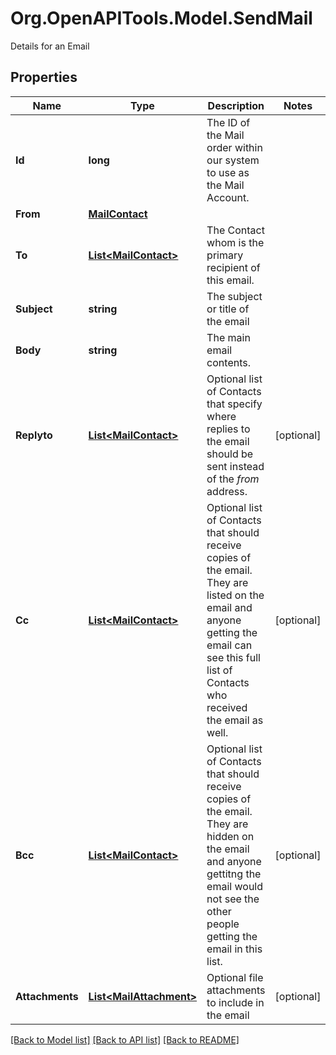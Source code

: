 # Org.OpenAPITools.Model.SendMail
Details for an Email

## Properties

Name | Type | Description | Notes
------------ | ------------- | ------------- | -------------
**Id** | **long** | The ID of the Mail order within our system to use as the Mail Account. | 
**From** | [**MailContact**](MailContact.md) |  | 
**To** | [**List&lt;MailContact&gt;**](MailContact.md) | The Contact whom is the primary recipient of this email. | 
**Subject** | **string** | The subject or title of the email | 
**Body** | **string** | The main email contents. | 
**Replyto** | [**List&lt;MailContact&gt;**](MailContact.md) | Optional list of Contacts that specify where replies to the email should be sent instead of the _from_ address. | [optional] 
**Cc** | [**List&lt;MailContact&gt;**](MailContact.md) | Optional list of Contacts that should receive copies of the email.  They are listed on the email and anyone getting the email can see this full list of Contacts who received the email as well. | [optional] 
**Bcc** | [**List&lt;MailContact&gt;**](MailContact.md) | Optional list of Contacts that should receive copies of the email.  They are hidden on the email and anyone gettitng the email would not see the other people getting the email in this list. | [optional] 
**Attachments** | [**List&lt;MailAttachment&gt;**](MailAttachment.md) | Optional file attachments to include in the email | [optional] 

[[Back to Model list]](../README.md#documentation-for-models) [[Back to API list]](../README.md#documentation-for-api-endpoints) [[Back to README]](../README.md)

